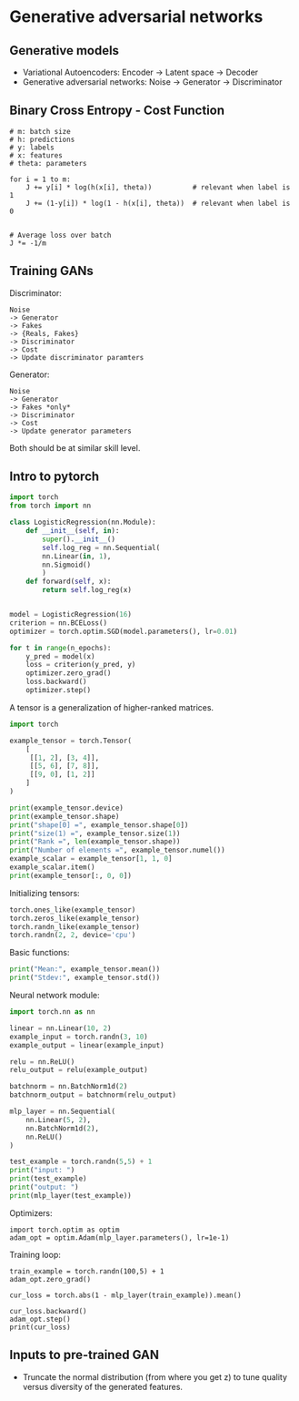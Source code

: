 # Generative adversarial networks
## Generative models

- Variational Autoencoders: Encoder -> Latent space -> Decoder
- Generative adversarial networks: Noise -> Generator -> Discriminator

## Binary Cross Entropy - Cost Function

```
# m: batch size
# h: predictions
# y: labels
# x: features
# theta: parameters

for i = 1 to m:
    J += y[i] * log(h(x[i], theta))          # relevant when label is 1
    J += (1-y[i]) * log(1 - h(x[i], theta))  # relevant when label is 0


# Average loss over batch
J *= -1/m
```

## Training GANs

Discriminator:

```
Noise
-> Generator
-> Fakes
-> {Reals, Fakes}
-> Discriminator
-> Cost
-> Update discriminator paramters
```

Generator:

```
Noise
-> Generator
-> Fakes *only*
-> Discriminator
-> Cost
-> Update generator parameters
```


Both should be at similar skill level.


## Intro to pytorch


```py
import torch
from torch import nn

class LogisticRegression(nn.Module):
    def __init__(self, in):
        super().__init__()
        self.log_reg = nn.Sequential(
        nn.Linear(in, 1),
        nn.Sigmoid()
        )
    def forward(self, x):
        return self.log_reg(x)


model = LogisticRegression(16)
criterion = nn.BCELoss()
optimizer = torch.optim.SGD(model.parameters(), lr=0.01)

for t in range(n_epochs):
    y_pred = model(x)
    loss = criterion(y_pred, y)
    optimizer.zero_grad()
    loss.backward()
    optimizer.step()
```


A tensor is a generalization of higher-ranked matrices.

```py
import torch

example_tensor = torch.Tensor(
    [
     [[1, 2], [3, 4]],
     [[5, 6], [7, 8]],
     [[9, 0], [1, 2]]
    ]
)

print(example_tensor.device)
print(example_tensor.shape)
print("shape[0] =", example_tensor.shape[0])
print("size(1) =", example_tensor.size(1))
print("Rank =", len(example_tensor.shape))
print("Number of elements =", example_tensor.numel())
example_scalar = example_tensor[1, 1, 0]
example_scalar.item()
print(example_tensor[:, 0, 0])
```

Initializing tensors:

```py
torch.ones_like(example_tensor)
torch.zeros_like(example_tensor)
torch.randn_like(example_tensor)
torch.randn(2, 2, device='cpu')
```

Basic functions:

```py
print("Mean:", example_tensor.mean())
print("Stdev:", example_tensor.std())
```

Neural network module:

```py
import torch.nn as nn

linear = nn.Linear(10, 2)
example_input = torch.randn(3, 10)
example_output = linear(example_input)

relu = nn.ReLU()
relu_output = relu(example_output)

batchnorm = nn.BatchNorm1d(2)
batchnorm_output = batchnorm(relu_output)

mlp_layer = nn.Sequential(
    nn.Linear(5, 2),
    nn.BatchNorm1d(2),
    nn.ReLU()
)

test_example = torch.randn(5,5) + 1
print("input: ")
print(test_example)
print("output: ")
print(mlp_layer(test_example))
```

Optimizers:

```
import torch.optim as optim
adam_opt = optim.Adam(mlp_layer.parameters(), lr=1e-1)
```

Training loop:

```
train_example = torch.randn(100,5) + 1
adam_opt.zero_grad()

cur_loss = torch.abs(1 - mlp_layer(train_example)).mean()

cur_loss.backward()
adam_opt.step()
print(cur_loss)
```


## Inputs to pre-trained GAN

- Truncate the normal distribution (from where you get z) to tune
  quality versus diversity of the generated features.
